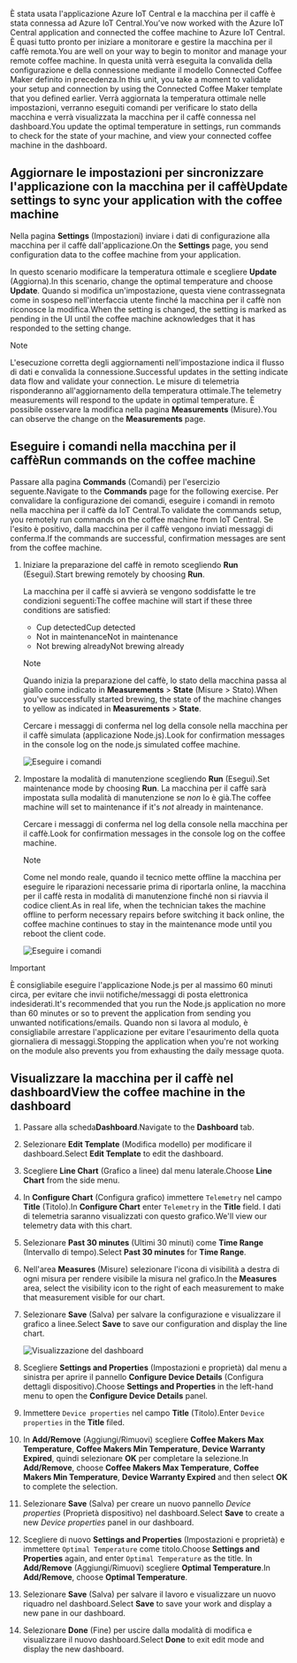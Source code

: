 <span data-ttu-id="aaced-101">È stata usata l'applicazione Azure IoT Central e la macchina per il caffè è stata connessa ad Azure IoT Central.</span><span class="sxs-lookup"><span data-stu-id="aaced-101">You’ve now worked with the Azure IoT Central application and connected the coffee machine to Azure IoT Central.</span></span> <span data-ttu-id="aaced-102">È quasi tutto pronto per iniziare a monitorare e gestire la macchina per il caffè remota.</span><span class="sxs-lookup"><span data-stu-id="aaced-102">You are well on your way to begin to monitor and manage your remote coffee machine.</span></span> <span data-ttu-id="aaced-103">In questa unità verrà eseguita la convalida della configurazione e della connessione mediante il modello Connected Coffee Maker definito in precedenza.</span><span class="sxs-lookup"><span data-stu-id="aaced-103">In this unit, you take a moment to validate your setup and connection by using the Connected Coffee Maker template that you defined earlier.</span></span> <span data-ttu-id="aaced-104">Verrà aggiornata la temperatura ottimale nelle impostazioni, verranno eseguiti comandi per verificare lo stato della macchina e verrà visualizzata la macchina per il caffè connessa nel dashboard.</span><span class="sxs-lookup"><span data-stu-id="aaced-104">You update the optimal temperature in settings, run commands to check for the state of your machine, and view your connected coffee machine in the dashboard.</span></span> 

## <a name="update-settings-to-sync-your-application-with-the-coffee-machine"></a><span data-ttu-id="aaced-105">Aggiornare le impostazioni per sincronizzare l'applicazione con la macchina per il caffè</span><span class="sxs-lookup"><span data-stu-id="aaced-105">Update settings to sync your application with the coffee machine</span></span>

<span data-ttu-id="aaced-106">Nella pagina **Settings** (Impostazioni) inviare i dati di configurazione alla macchina per il caffè dall'applicazione.</span><span class="sxs-lookup"><span data-stu-id="aaced-106">On the **Settings** page, you send configuration data to the coffee machine from your application.</span></span> 

<span data-ttu-id="aaced-107">In questo scenario modificare la temperatura ottimale e scegliere **Update** (Aggiorna).</span><span class="sxs-lookup"><span data-stu-id="aaced-107">In this scenario, change the optimal temperature and choose **Update**.</span></span> <span data-ttu-id="aaced-108">Quando si modifica un'impostazione, questa viene contrassegnata come in sospeso nell'interfaccia utente finché la macchina per il caffè non riconosce la modifica.</span><span class="sxs-lookup"><span data-stu-id="aaced-108">When the setting is changed, the setting is marked as pending in the UI until the coffee machine acknowledges that it has responded to the setting change.</span></span> 

> [!NOTE]
> <span data-ttu-id="aaced-109">L'esecuzione corretta degli aggiornamenti nell'impostazione indica il flusso di dati e convalida la connessione.</span><span class="sxs-lookup"><span data-stu-id="aaced-109">Successful updates in the setting indicate data flow and validate your  connection.</span></span> <span data-ttu-id="aaced-110">Le misure di telemetria risponderanno all'aggiornamento della temperatura ottimale.</span><span class="sxs-lookup"><span data-stu-id="aaced-110">The telemetry measurements will respond to the update in optimal temperature.</span></span> <span data-ttu-id="aaced-111">È possibile osservare la modifica nella pagina **Measurements** (Misure).</span><span class="sxs-lookup"><span data-stu-id="aaced-111">You can observe the change on the **Measurements** page.</span></span> 

## <a name="run-commands-on-the-coffee-machine"></a><span data-ttu-id="aaced-112">Eseguire i comandi nella macchina per il caffè</span><span class="sxs-lookup"><span data-stu-id="aaced-112">Run commands on the coffee machine</span></span> 
<span data-ttu-id="aaced-113">Passare alla pagina **Commands** (Comandi) per l'esercizio seguente.</span><span class="sxs-lookup"><span data-stu-id="aaced-113">Navigate to the **Commands** page for the following exercise.</span></span> <span data-ttu-id="aaced-114">Per convalidare la configurazione dei comandi, eseguire i comandi in remoto nella macchina per il caffè da IoT Central.</span><span class="sxs-lookup"><span data-stu-id="aaced-114">To validate the commands setup, you remotely run commands on the coffee machine from IoT Central.</span></span> <span data-ttu-id="aaced-115">Se l'esito è positivo, dalla macchina per il caffè vengono inviati messaggi di conferma.</span><span class="sxs-lookup"><span data-stu-id="aaced-115">If the commands are successful, confirmation messages are sent from the coffee machine.</span></span>

1. <span data-ttu-id="aaced-116">Iniziare la preparazione del caffè in remoto scegliendo **Run** (Esegui).</span><span class="sxs-lookup"><span data-stu-id="aaced-116">Start brewing remotely by choosing **Run**.</span></span> 
    
    <span data-ttu-id="aaced-117">La macchina per il caffè si avvierà se vengono soddisfatte le tre condizioni seguenti:</span><span class="sxs-lookup"><span data-stu-id="aaced-117">The coffee machine will start if these three conditions are satisfied:</span></span>
    - <span data-ttu-id="aaced-118">Cup detected</span><span class="sxs-lookup"><span data-stu-id="aaced-118">Cup detected</span></span>
    - <span data-ttu-id="aaced-119">Not in maintenance</span><span class="sxs-lookup"><span data-stu-id="aaced-119">Not in maintenance</span></span>
    - <span data-ttu-id="aaced-120">Not brewing already</span><span class="sxs-lookup"><span data-stu-id="aaced-120">Not brewing already</span></span>  

    > [!NOTE]
    > <span data-ttu-id="aaced-121">Quando inizia la preparazione del caffè, lo stato della macchina passa al giallo come indicato in **Measurements** > **State** (Misure > Stato).</span><span class="sxs-lookup"><span data-stu-id="aaced-121">When you've successfully started brewing, the state of the machine changes to yellow as indicated in **Measurements** > **State**.</span></span> 
    
    <span data-ttu-id="aaced-122">Cercare i messaggi di conferma nel log della console nella macchina per il caffè simulata (applicazione Node.js).</span><span class="sxs-lookup"><span data-stu-id="aaced-122">Look for confirmation messages in the console log on the node.js simulated coffee machine.</span></span> 

    ![Eseguire i comandi](../media/4-commands-brewing.png)

1. <span data-ttu-id="aaced-124">Impostare la modalità di manutenzione scegliendo **Run** (Esegui).</span><span class="sxs-lookup"><span data-stu-id="aaced-124">Set maintenance mode by choosing **Run**.</span></span> <span data-ttu-id="aaced-125">La macchina per il caffè sarà impostata sulla modalità di manutenzione se *non* lo è già.</span><span class="sxs-lookup"><span data-stu-id="aaced-125">The coffee machine will set to maintenance if it's *not* already in maintenance.</span></span>
    
    <span data-ttu-id="aaced-126">Cercare i messaggi di conferma nel log della console nella macchina per il caffè.</span><span class="sxs-lookup"><span data-stu-id="aaced-126">Look for confirmation messages in the console log on the coffee machine.</span></span> 

    > [!NOTE]
    > <span data-ttu-id="aaced-127">Come nel mondo reale, quando il tecnico mette offline la macchina per eseguire le riparazioni necessarie prima di riportarla online, la macchina per il caffè resta in modalità di manutenzione finché non si riavvia il codice client.</span><span class="sxs-lookup"><span data-stu-id="aaced-127">As in real life, when the technician takes the machine offline to perform necessary repairs before switching it back online, the coffee machine continues to stay in the maintenance mode until you reboot the client code.</span></span>

    ![Eseguire i comandi](../media/4-commands-maintenance.png)

> [!IMPORTANT]
> <span data-ttu-id="aaced-129">È consigliabile eseguire l'applicazione Node.js per al massimo 60 minuti circa, per evitare che invii notifiche/messaggi di posta elettronica indesiderati.</span><span class="sxs-lookup"><span data-stu-id="aaced-129">It's recommended that you run the Node.js application no more than 60 minutes or so to prevent the application from sending you unwanted notifications/emails.</span></span> <span data-ttu-id="aaced-130">Quando non si lavora al modulo, è consigliabile arrestare l'applicazione per evitare l'esaurimento della quota giornaliera di messaggi.</span><span class="sxs-lookup"><span data-stu-id="aaced-130">Stopping the application when you're not working on the module also prevents you from exhausting the daily message quota.</span></span>

## <a name="view-the-coffee-machine-in-the-dashboard"></a><span data-ttu-id="aaced-131">Visualizzare la macchina per il caffè nel dashboard</span><span class="sxs-lookup"><span data-stu-id="aaced-131">View the coffee machine in the dashboard</span></span>

1. <span data-ttu-id="aaced-132">Passare alla scheda**Dashboard**.</span><span class="sxs-lookup"><span data-stu-id="aaced-132">Navigate to the **Dashboard** tab.</span></span>

1. <span data-ttu-id="aaced-133">Selezionare **Edit Template** (Modifica modello) per modificare il dashboard.</span><span class="sxs-lookup"><span data-stu-id="aaced-133">Select **Edit Template** to edit the dashboard.</span></span>

1. <span data-ttu-id="aaced-134">Scegliere **Line Chart** (Grafico a linee) dal menu laterale.</span><span class="sxs-lookup"><span data-stu-id="aaced-134">Choose **Line Chart** from the side menu.</span></span>

1. <span data-ttu-id="aaced-135">In **Configure Chart** (Configura grafico) immettere `Telemetry` nel campo **Title** (Titolo).</span><span class="sxs-lookup"><span data-stu-id="aaced-135">In **Configure Chart**  enter `Telemetry` in the **Title** field.</span></span> <span data-ttu-id="aaced-136">I dati di telemetria saranno visualizzati con questo grafico.</span><span class="sxs-lookup"><span data-stu-id="aaced-136">We'll view our telemetry data with this chart.</span></span> 

1. <span data-ttu-id="aaced-137">Selezionare **Past 30 minutes** (Ultimi 30 minuti) come **Time Range** (Intervallo di tempo).</span><span class="sxs-lookup"><span data-stu-id="aaced-137">Select **Past 30 minutes** for **Time Range**.</span></span> 

1. <span data-ttu-id="aaced-138">Nell'area **Measures** (Misure) selezionare l'icona di visibilità a destra di ogni misura per rendere visibile la misura nel grafico.</span><span class="sxs-lookup"><span data-stu-id="aaced-138">In the **Measures** area, select the visibility icon to the right of each measurement to make that measurement visible for our chart.</span></span> 

1. <span data-ttu-id="aaced-139">Selezionare **Save** (Salva) per salvare la configurazione e visualizzare il grafico a linee.</span><span class="sxs-lookup"><span data-stu-id="aaced-139">Select **Save** to save our configuration and display the line chart.</span></span> 

    ![Visualizzazione del dashboard](../media/4-dashboard-a.png)

1. <span data-ttu-id="aaced-141">Scegliere **Settings and Properties** (Impostazioni e proprietà) dal menu a sinistra per aprire il pannello **Configure Device Details** (Configura dettagli dispositivo).</span><span class="sxs-lookup"><span data-stu-id="aaced-141">Choose **Settings and Properties** in the left-hand menu to open the **Configure Device Details** panel.</span></span> 

1. <span data-ttu-id="aaced-142">Immettere `Device properties` nel campo **Title** (Titolo).</span><span class="sxs-lookup"><span data-stu-id="aaced-142">Enter `Device properties` in the **Title** filed.</span></span>

1. <span data-ttu-id="aaced-143">In **Add/Remove** (Aggiungi/Rimuovi) scegliere **Coffee Makers Max Temperature**, **Coffee Makers Min Temperature**, **Device Warranty Expired**, quindi selezionare **OK** per completare la selezione.</span><span class="sxs-lookup"><span data-stu-id="aaced-143">In **Add/Remove**, choose **Coffee Makers Max Temperature**, **Coffee Makers Min Temperature**, **Device Warranty Expired** and then select **OK** to complete the selection.</span></span>

1. <span data-ttu-id="aaced-144">Selezionare **Save** (Salva) per creare un nuovo pannello *Device properties* (Proprietà dispositivo) nel dashboard.</span><span class="sxs-lookup"><span data-stu-id="aaced-144">Select **Save** to create a new *Device properties* panel in our dashboard.</span></span> 

1. <span data-ttu-id="aaced-145">Scegliere di nuovo **Settings and Properties** (Impostazioni e proprietà) e immettere `Optimal Temperature` come titolo.</span><span class="sxs-lookup"><span data-stu-id="aaced-145">Choose **Settings and Properties** again,  and enter `Optimal Temperature` as the title.</span></span> <span data-ttu-id="aaced-146">In **Add/Remove** (Aggiungi/Rimuovi) scegliere **Optimal Temperature**.</span><span class="sxs-lookup"><span data-stu-id="aaced-146">In **Add/Remove**, choose **Optimal  Temperature**.</span></span>

1. <span data-ttu-id="aaced-147">Selezionare **Save** (Salva) per salvare il lavoro e visualizzare un nuovo riquadro nel dashboard.</span><span class="sxs-lookup"><span data-stu-id="aaced-147">Select **Save** to save your work and display a new pane in our dashboard.</span></span> 

1. <span data-ttu-id="aaced-148">Selezionare **Done** (Fine) per uscire dalla modalità di modifica e visualizzare il nuovo dashboard.</span><span class="sxs-lookup"><span data-stu-id="aaced-148">Select **Done** to exit edit mode and display the new dashboard.</span></span> 
